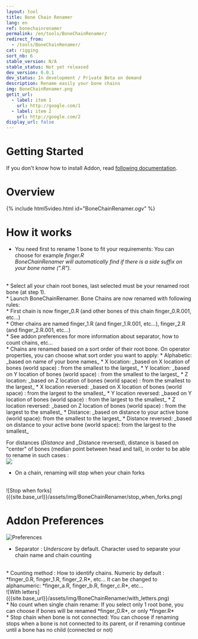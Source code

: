 ```yaml
---
layout: tool
title: Bone Chain Renamer
lang: en
ref: bonechainrenamer
permalink: /en/tools/BoneChainRenamer/
redirect_from:
  - /tools/BoneChainRenamer/
cat: rigging
sort_nb: 6
stable_version: N/A
stable_status: Not yet released
dev_version: 0.0.1
dev_status: In development / Private Beta on demand
description: Rename easily your bone chains
img: BoneChainRenamer.png
getit_url:
  - label: item 1
    url: http://google.com/1
  - label: item 2
    url: http://google.com/2
display_url: false
---
```


# Getting Started
If you don't know how to install Addon, read [following documentation][1].  

# Overview

{% include html5video.html id="BoneChainRenamer.ogv" %}

# How it works

* You need first to rename 1 bone to fit your requirements: You can choose for example *finger.R*  
*BoneChainRenamer will automatically find if there is a side suffix on your bone name (".R").*  
<br/>
* Select all your chain root bones, last selected must be your renamed root bone (at step 1).  
<br/>
* Launch BoneChainRenamer. Bone Chains are now renamed with following rules:  
<br/>
  * First chain is now finger_0.R (and other bones of this chain finger_0.R.001, etc...)  
<br/>
  * Other chains are named finger_1.R (and finger_1.R.001, etc...), finger_2.R (and finger_2.R.001, etc...)  
<br/>
  * See addon preferences for more information about separator, how to count chains, etc...  
<br/>
  * Chains are renamed based on a sort order of their root bone. On operator properties, you can choose what sort order you want to apply:  
    * Alphabetic: _based on name of your bone names_
    * X location: _based on X location of bones (world space) : from the smallest to the largest_
    * Y location: _based on Y location of bones (world space) : from the smallest to the largest_
    * Z location: _based on Z location of bones (world space) : from the smallest to the largest_
    * X location reversed: _based on X location of bones (world space) : from the largest to the smallest_
    * Y location reversed: _based on Y location of bones (world space) : from the largest to the smallest_
    * Z location reversed: _based on Z location of bones (world space) : from the largest to the smallest_
    * Distance: _based on distance to your active bone (world space): from the smallest to the largest_
    * Distance reversed: _based on distance to your active bone (world space): from the largest to the smallest_

  For distances (_Distance_ and _Distance reversed), distance is based on "center" of bones (median point between head and tail), in order to be able to rename in such cases :  
  ![][2]
<br/>
  * On a chain, renaming will stop when your chain forks  
<br/>
![Stop when forks]({{site.base_url}}/assets/img/BoneChainRenamer/stop_when_forks.png)
<br/>

# Addon Preferences

![Preferences]({{site.base_url}}/assets/img/BoneChainRenamer/preferences.png)

* Separator : *Underscore* by default. Character used to separate your chain name and chain counting  
<br/>
* Counting method : How to identify chains. Numeric by default : *finger_0.R, finger_1.R, finger_2.R*, etc...  
It can be changed to alphanumeric: *finger_a.R, finger_b.R, finger_c.R*, etc...  
<br/>
![With letters]({{site.base_url}}/assets/img/BoneChainRenamer/with_letters.png)  
<br/>
* No count when single chain rename: If you select only 1 root bone, you can choose if bones will be renamed *finger_0.R*, or only *finger.R*  
<br/>
* Stop chain when bone is not connected: You can choose if renaming stops when a bone is not connected to its parent, or if renaming continue until a bone has no child (connected or not)

[1]: {{site.base_url}}/en/AddonInstallation/
[2]: {{site.base_url}}/assets/img/BoneChainRenamer/by_distance.png

